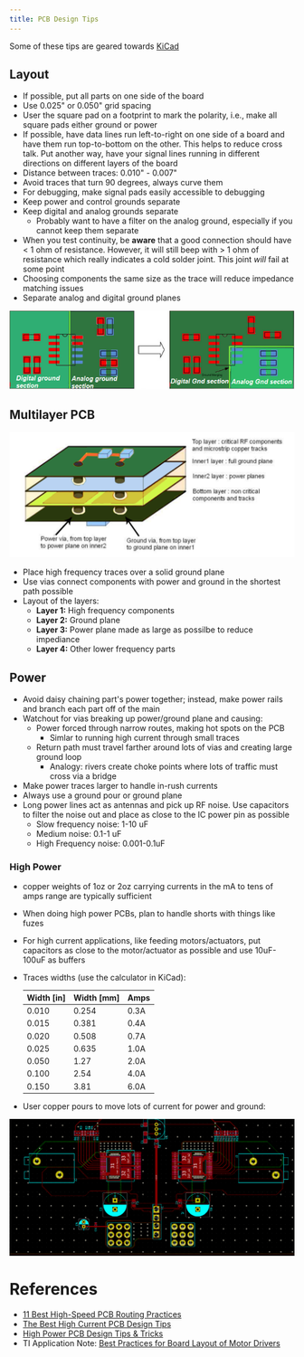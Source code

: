 ```yaml
---
title: PCB Design Tips
---
```


Some of these tips are geared towards [KiCad](http://kicad-pcb.org)

## Layout

- If possible, put all parts on one side of the board
- Use 0.025" or 0.050" grid spacing
- User the square pad on a footprint to mark the polarity, i.e., make all 
square pads either ground or power
- If possible, have data lines run left-to-right on one side of a board and have 
them run top-to-bottom on the other. This helps to reduce cross talk. Put another 
way, have your signal lines running in different directions on different layers 
of the board
- Distance between traces: 0.010" - 0.007"
- Avoid traces that turn 90 degrees, always curve them
- For debugging, make signal pads easily accessible to debugging
- Keep power and control grounds separate
- Keep digital and analog grounds separate
    - Probably want to have a filter on the analog ground, especially 
    if you cannot keep them separate
- When you test continuity, be **aware** that a good connection should have 
< 1 ohm of resistance. However, it will still beep with > 1 ohm of resistance 
which really indicates a cold solder joint. This joint *will* fail at some point
- Choosing components the same size as the trace will reduce impedance matching issues
- Separate analog and digital ground planes

![](analog-digital-plane.png)

## Multilayer PCB

![](4-layer-pcb.png)

- Place high frequency traces over a solid ground plane
- Use vias connect components with power and ground in the shortest 
path possible
- Layout of the layers:
    - **Layer 1:** High frequency components
    - **Layer 2:** Ground plane
    - **Layer 3:** Power plane made as large as possilbe to reduce impediance
    - **Layer 4:** Other lower frequency parts

## Power

- Avoid daisy chaining part's power together; instead, make power 
rails and branch each part off of the main
- Watchout for vias breaking up power/ground plane and causing:
    - Power forced through narrow routes, making hot spots on the PCB
        - Simlar to running high current through small traces
    - Return path must travel farther around lots of vias and creating large ground loop
        - Analogy: rivers create choke points where lots of traffic must cross via a bridge
- Make power traces larger to handle in-rush currents
- Always use a ground pour or ground plane
- Long power lines act as antennas and pick up RF noise. Use capacitors to 
filter the noise out and place as close to the IC power pin as possible
    - Slow frequency noise: 1-10 uF
    - Medium noise: 0.1-1 uF
    - High Frequency noise: 0.001-0.1uF
    
### High Power

- copper weights of 1oz or 2oz carrying currents in the mA to tens of amps range are typically sufficient
- When doing high power PCBs, plan to handle shorts with things like fuzes
- For high current applications, like feeding motors/actuators, put capacitors as close to the motor/actuator as possible and use 10uF-100uF as buffers
- Traces widths (use the calculator in KiCad):

    | Width [in] | Width [mm]| Amps |
    |------------|-----------|------|
    |0.010       | 0.254     | 0.3A |
    |0.015       | 0.381     | 0.4A |
    |0.020       | 0.508     | 0.7A |
    |0.025       | 0.635     | 1.0A |
    |0.050       | 1.27      | 2.0A |
    |0.100       | 2.54      | 4.0A |
    |0.150       | 3.81      | 6.0A |

- User copper pours to move lots of current for power and ground:

![](high-power-copper-pours-pcb.png)

# References
- [11 Best High-Speed PCB Routing Practices](https://www.protoexpress.com/blog/best-high-speed-pcb-routing-practices/)
- [The Best High Current PCB Design Tips](https://www.tempoautomation.com/blog/the-best-high-current-pcb-design-tips/)
- [High Power PCB Design Tips & Tricks](https://www.microtype.io/high-power-pcb-design-tips-tricks/)
- TI Application Note: [Best Practices for Board Layout of Motor Drivers](slva959a.pdf)

